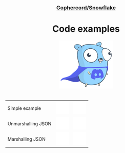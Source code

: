 <div align="center">
<h3><a href="/">Gophercord/Snowflake</a></h3>
<h1>Code examples</h1>
<img width="169.7" height="150" style="padding-bottom: 20px;" src="../.etc/pictures/gopher/gopher-with-discord-logo.png">

||||
| :- | :-: | :-: |
| Simple example | [![](../.etc/icons/lucide/file.svg)](simple_example/simple_example.go) | [![](../.etc/icons/lucide/external-link.svg)](https://go.dev/play/p/HsJ461Pf7Pn) |
| Unmarshalling JSON | [![](../.etc/icons/lucide/file.svg)](unmarshal_json/unmarshal_json.go) | [![](../.etc/icons/lucide/external-link.svg)](https://go.dev/play/p/CFdzw2ff5Hs) |
| Marshalling JSON | [![](../.etc/icons/lucide/file.svg)](marshal_json/marshal_json.go) | [![](../.etc/icons/lucide/external-link.svg)](https://go.dev/play/p/f_Bl8jpjiE4) |

</div>
